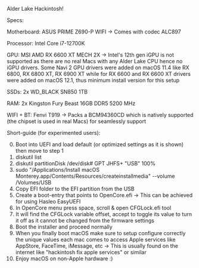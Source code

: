 Alder Lake Hackintosh!

Specs:

Motherboard: ASUS PRIME Z690-P WIFI -> Comes with codec ALC897

Processor: Intel Core i7-12700K

GPU: MSI AMD RX 6600 XT MECH 2X -> Intel's 12th gen iGPU is not supported as there are no real Macs with any Alder Lake CPU hence no iGPU drivers. Some Navi 2 GPU drivers were added on macOS 11.4 like RX 6800, RX 6800 XT, RX 6900 XT while for RX 6600 and RX 6600 XT drivers were added on macOS 12.1, thus minimum install version for this setup

SSDs: 2x WD_BLACK SN850 1TB

RAM: 2x Kingston Fury Beast 16GB DDR5 5200 MHz

WIFI + BT: Fenvi T919 -> Packs a BCM94360CD which is natively supported (the chipset is used in real Macs) for seamlessly support



Short-guide (for experimented users):

0. Boot into UEFI and load default (or optimized settings as it is shown) then move to step 1
1. diskutil list
2. diskutil partitionDisk /dev/disk# GPT JHFS+ "USB" 100%
3. sudo "/Applications/Install macOS Monterey.app/Contents/Resources/createinstallmedia" --volume /Volumes/USB
4. Copy EFI folder to the EFI partition from the USB
5. Create a boot-entry that points to OpenCore.efi -> This can be achieved for using Hasleo EasyUEFI
6. In OpenCore menu press space, scroll & open CFGLock.efi tool
7. It will find the CFGLock variable offset, accept to toggle its value to turn it off as it cannot be changed from the firmware settings
8. Boot the installer and proceed normally
9. When you finally boot macOS make sure to setup configure correctly the unique values each mac comes to access Apple services like AppStore, FaceTime, iMessage, etc -> This is usually found on the internet like "hackintosh fix apple services" or similar
10. Enjoy macOS on non-Apple hardware :)
